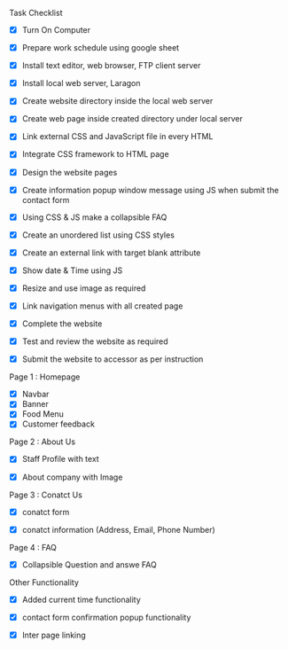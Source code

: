 Task Checklist

- [X] Turn On Computer
- [X] Prepare work schedule using google sheet
- [X] Install text editor, web browser, FTP client server
- [X] Install local web server, Laragon
- [X] Create website directory inside the local web server
- [X] Create web page inside created directory under local server
- [X] Link external CSS and JavaScript file in every HTML
- [X] Integrate CSS framework to HTML page 
- [X] Design the website pages
- [X] Create information popup window message using JS when submit the contact form
- [X] Using CSS & JS make a collapsible FAQ
- [X] Create an unordered  list using CSS styles 
- [X] Create an external link with target blank attribute 
- [X] Show date & Time using JS
- [X] Resize and use image as required
- [X] Link navigation menus with all created page 
- [X] Complete the website 
- [X] Test and review the website as required 
- [X] Submit the website to accessor as per instruction 


Page 1 : Homepage

- [x] Navbar
- [x] Banner
- [x] Food Menu
- [x] Customer feedback

Page 2 : About Us

- [x] Staff Profile with text
- [x] About company with Image


Page 3 : Conatct Us

- [x] conatct form 
- [x] conatct information (Address, Email, Phone Number)


Page 4 : FAQ

- [x] Collapsible Question and answe FAQ

Other Functionality

- [x] Added current time functionality
- [x] contact form confirmation popup functionality
- [x] Inter page linking

